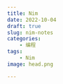 ```yaml
---
title: Nim
date: 2022-10-04
draft: true
slug: nim-notes
categories:
    - 编程
tags:
    - Nim
image: head.png

---
```



